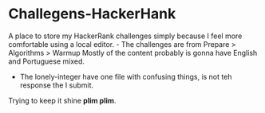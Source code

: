 # Challegens-HackerHank
A place to store my HackerRank challenges simply because I feel more comfortable using a local editor.
    - The challenges are from Prepare > Algorithms > Warmup 
Mostly of the content probably is gonna have English and Portuguese mixed.

- The lonely-integer have one file with confusing things, is not teh response the I submit.

Trying to keep it shine **plim plim**.

